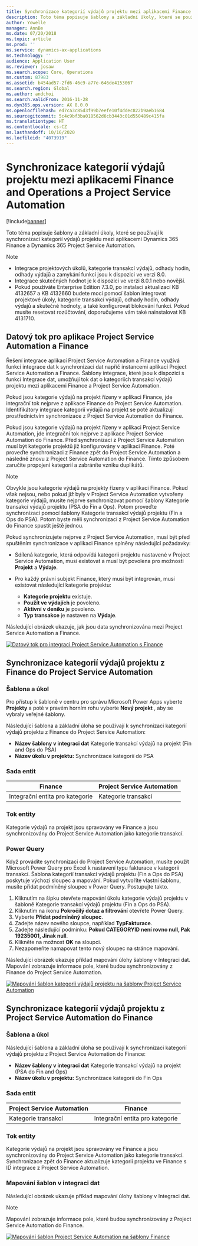 ```yaml
---
title: Synchronizace kategorií výdajů projektu mezi aplikacemi Finance and Operations a Project Service Automation
description: Toto téma popisuje šablony a základní úkoly, které se používají k synchronizaci kategorií výdajů projektu mezi aplikacemi Microsoft Dynamics 365 Finance a Dynamics 365 Project Service Automation.
author: Yowelle
manager: AnnBe
ms.date: 07/20/2018
ms.topic: article
ms.prod: ''
ms.service: dynamics-ax-applications
ms.technology: ''
audience: Application User
ms.reviewer: josaw
ms.search.scope: Core, Operations
ms.custom: 87983
ms.assetid: b454ad57-2fd6-46c9-a77e-646de4153067
ms.search.region: Global
ms.author: andchoi
ms.search.validFrom: 2016-11-28
ms.dyn365.ops.version: AX 8.0.0
ms.openlocfilehash: ed7ca3c85d3f99b7eefe10f4ddec822b9aeb1684
ms.sourcegitcommit: 5c4c9bf3ba018562d6cb3443c01d550489c415fa
ms.translationtype: HT
ms.contentlocale: cs-CZ
ms.lasthandoff: 10/16/2020
ms.locfileid: "4073919"
---
```

# <a name="synchronize-project-expense-categories-between-finance-and-operations-and-project-service-automation"></a>Synchronizace kategorií výdajů projektu mezi aplikacemi Finance and Operations a Project Service Automation

[!include[banner](../includes/banner.md)]

Toto téma popisuje šablony a základní úkoly, které se používají k synchronizaci kategorií výdajů projektu mezi aplikacemi Dynamics 365 Finance a Dynamics 365 Project Service Automation.

> [!NOTE]
> - Integrace projektových úkolů, kategorie transakcí výdajů, odhady hodin, odhady výdajů a zamykání funkcí jsou k dispozici ve verzi 8.0.
> - Integrace skutečných hodnot je k dispozici ve verzi 8.0.1 nebo novější.
> - Pokud používáte Enterprise Edition 7.3.0, po instalaci aktualizací KB 4132657 a KB 4132660 budete moci pomocí šablon integrovat projektové úkoly, kategorie transakcí výdajů, odhady hodin, odhady výdajů a skutečné hodnoty, a také konfigurovat blokování funkcí. Pokud musíte resetovat rozúčtování, doporučujeme vám také nainstalovat KB 4131710.

## <a name="data-flow-for-project-service-automation-and-finance"></a>Datový tok pro aplikace Project Service Automation a Finance

Řešení integrace aplikací Project Service Automation a Finance využívá funkci integrace dat k synchronizaci dat napříč instancemi aplikací Project Service Automation a Finance. Šablony integrace, které jsou k dispozici s funkcí Integrace dat, umožňují tok dat o kategoriích transakcí výdajů projektu mezi aplikacemi Finance a Project Service Automation.

Pokud jsou kategorie výdajů na projekt řízeny v aplikaci Finance, jde integrační tok nejprve z aplikace Finance do Project Service Automation. Identifikátory integrace kategorií výdajů na projekt se poté aktualizují prostřednictvím synchronizace z Project Service Automation do Finance.

Pokud jsou kategorie výdajů na projekt řízeny v aplikaci Project Service Automation, jde integrační tok nejprve z aplikace Project Service Automation do Finance. Před synchronizací z Project Service Automation musí být kategorie projektů již konfigurovány v aplikaci Finance. Poté proveďte synchronizaci z Finance zpět do Project Service Automation a následně znovu z Project Service Automation do Finance. Tímto způsobem zaručíte propojení kategorií a zabráníte vzniku duplikátů.

> [!NOTE]
> Obvykle jsou kategorie výdajů na projekty řízeny v aplikaci Finance. Pokud však nejsou, nebo pokud již byly v Project Service Automation vytvořeny kategorie výdajů, musíte nejprve synchronizovat pomocí šablony Kategorie transakcí výdajů projektu (PSA do Fin a Ops). Potom proveďte synchronizaci pomocí šablony Kategorie transakcí výdajů projektu (Fin a Ops do PSA). Potom byste měli synchronizaci z Project Service Automation do Finance spustit ještě jednou.
>
> Pokud synchronizujete nejprve z Project Service Automation, musí být před spuštěním synchronizace v aplikaci Finance splněny následující požadavky:
>
> - Sdílená kategorie, která odpovídá kategorii projektu nastavené v Project Service Automation, musí existovat a musí být povolena pro možnosti **Projekt** a **Výdaje**.
> - Pro každý právní subjekt Finance, který musí být integrován, musí existovat následující kategorie projektu:
>
>     - **Kategorie projektu** existuje. 
>     - **Použít ve výdajích** je povoleno.
>     - **Aktivní v deníku** je povoleno.
>     - **Typ transakce** je nastaven na **Výdaje**.

Následující obrázek ukazuje, jak jsou data synchronizována mezi Project Service Automation a Finance.

[![Datový tok pro integraci Project Service Automation s Finance](./media/ProjectExpenseCategoriesFlow.png)](./media/ProjectExpenseCategoriesFlow.png)

## <a name="project-expense-category-synchronization-from-finance-to-project-service-automation"></a>Synchronizace kategorií výdajů projektu z Finance do Project Service Automation

### <a name="template-and-task"></a>Šablona a úkol

Pro přístup k šabloně v centru pro správu Microsoft Power Apps vyberte **Projekty** a poté v pravém horním rohu vyberte **Nový projekt** , aby se vybraly veřejné šablony.

Následující šablona a základní úloha se používají k synchronizaci kategorií výdajů projektu z Finance do Project Service Automation:

- **Název šablony v integraci dat** Kategorie transakcí výdajů na projekt (Fin and Ops do PSA)
- **Název úkolu v projektu:** Synchronizace kategorií do PSA

### <a name="entity-set"></a>Sada entit

| Finance                           | Project Service Automation |
|-----------------------------------|----------------------------|
| Integrační entita pro kategorie | Kategorie transakcí     |

### <a name="entity-flow"></a>Tok entity

Kategorie výdajů na projekt jsou spravovány ve Finance a jsou synchronizovány do Project Service Automation jako kategorie transakcí.

### <a name="power-query"></a>Power Query

Když provádíte synchronizaci do Project Service Automation, musíte použít Microsoft Power Query pro Excel k nastavení typu fakturace v kategorii transakcí. Šablona kategorií transakcí výdajů projektu (Fin a Ops do PSA) poskytuje výchozí sloupec a mapování. Pokud vytvoříte vlastní šablonu, musíte přidat podmíněný sloupec v Power Query. Postupujte takto.

1. Kliknutím na šipku otevřete mapování úkolu kategorie výdajů projektu v šabloně Kategorie transakcí výdajů projektu (Fin a Ops do PSA).
2. Kliknutím na ikonu **Pokročilý dotaz a filtrování** otevřete Power Query.
2. Vyberte **Přidat podmíněný sloupec**.
3. Zadejte název nového sloupce, například **TypFakturace**.
4. Zadejte následující podmínku: **Pokud CATEGORYID není rovno null, Pak 19235001, Jinak null**.
5. Klikněte na možnost **OK** na sloupci.
6. Nezapomeňte namapovat tento nový sloupec na stránce mapování.

Následující obrázek ukazuje příklad mapování úlohy šablony v Integraci dat. Mapování zobrazuje informace pole, které budou synchronizovány z Finance do Project Service Automation.

[![Mapování šablon kategorií výdajů projektu na šablony Project Service Automation](./media/ProjectExpenseCategoriesToPSAMapping.jpg)](./media/ProjectExpenseCategoriesToPSAMapping.jpg)

## <a name="project-expense-category-synchronization-from-project-service-automation-to-finance"></a>Synchronizace kategorií výdajů projektu z Project Service Automation do Finance

### <a name="template-and-task"></a>Šablona a úkol

Následující šablona a základní úloha se používají k synchronizaci kategorií výdajů projektu z Project Service Automation do Finance:

- **Název šablony v integraci dat** Kategorie transakcí výdajů na projekt (PSA do Fin and Ops)
- **Název úkolu v projektu:** Synchronizace kategorií do Fin Ops

### <a name="entity-set"></a>Sada entit

| Project Service Automation | Finance                           |
|----------------------------|-----------------------------------|
| Kategorie transakcí     | Integrační entita pro kategorie |

### <a name="entity-flow"></a>Tok entity

Kategorie výdajů na projekt jsou spravovány ve Finance a jsou synchronizovány do Project Service Automation jako kategorie transakcí. Synchronizace zpět do Finance aktualizuje kategorii projektu ve Finance s ID integrace z Project Service Automation.

### <a name="template-mapping-in-data-integration"></a>Mapování šablon v integraci dat

Následující obrázek ukazuje příklad mapování úlohy šablony v Integraci dat.

> [!NOTE]
> Mapování zobrazuje informace pole, které budou synchronizovány z Project Service Automation do Finance.

[![Mapování šablon Project Service Automation na šablony Finance](./media/ProjectExpenseCategoriesToFinOpsMapping.jpg)](./media/ProjectExpenseCategoriesToFinOpsMapping.jpg)
